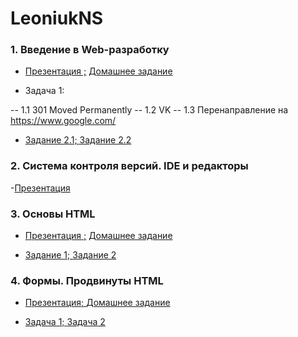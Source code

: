 # LeoniukNS

### 1. Введение в Web-разработку

- [Презентация ;](https://docs.google.com/presentation/d/1zfDRP1nq9DJJbuWsHeGOGXB_qqSscd-lUq0fVfs7E0o/edit)
[Домашнее задание](https://github.com/AdukarIT/_Tasks_/blob/master/task1.pdf)

- Задача 1:

-- 1.1 301 Moved Permanently
-- 1.2 VK
-- 1.3 Перенаправление на https://www.google.com/

- [Задание 2.1; ](https://jsfiddle.net/RainyNick/pcjmwtz6/)
[Задание 2.2](https://jsfiddle.net/RainyNick/q2p7xhbL/)

### 2. Система контроля версий. IDE и редакторы

-[Презентация](https://docs.google.com/presentation/d/1M50_SoNbUufRwT_sYNnCDfVGrf48aAsivAaSQh1pKdk/edit)

### 3. Основы HTML

- [Презентация ;](https://docs.google.com/presentation/d/1WgUWIp_JkCTRVB6V4jDXOt1cN694DYananXn-s5GSOg/edit)
[Домашнее задание](https://github.com/AdukarIT/_Tasks_/blob/master/HTML-bases.md)

- [Задание 1; ](https://github.com/AdukarIT/LeoniukNS/tree/master/Repair%20service)
[Задание 2](https://github.com/AdukarIT/LeoniukNS/tree/master/Equipment%20shop)

### 4. Формы. Продвинуты HTML

- [Презентация; ](https://docs.google.com/presentation/d/1B7GfnKnFNWmcSOUDwFebyjLUJKhT4YbYA8YgVrJWND4/edit#slide=id.g71928f03df_0_0)
[Домашнее задание](https://github.com/AdukarIT/_Tasks_/blob/master/homeworks/HTML-advance.md)

- [Задача 1; ](https://github.com/AdukarIT/LeoniukNS/tree/master/Social%20(Inst.))
[Задача 2]()

### 

